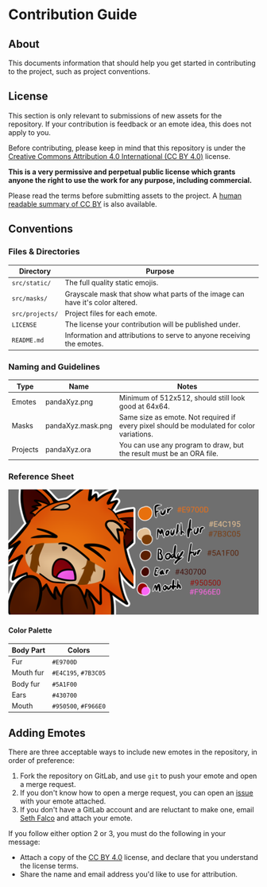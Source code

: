 # Contribution Guide

## About

This documents information that should help you get started in contributing to the project, such as project conventions.

## License

This section is only relevant to submissions of new assets for the repository. If your contribution is feedback or an emote idea, this does not apply to you.

Before contributing, please keep in mind that this repository is under the [Creative Commons Attribution 4.0 International (CC BY 4.0)](https://creativecommons.org/licenses/by/4.0/legalcode) license.

**This is a very permissive and perpetual public license which grants anyone the right to use the work for any purpose, including commercial.**

Please read the terms before submitting assets to the project. A [human readable summary of CC BY](https://creativecommons.org/licenses/by/4.0/) is also available.

## Conventions

### Files & Directories

| Directory | Purpose |
|---|---|
| `src/static/` | The full quality static emojis. |
| `src/masks/` | Grayscale mask that show what parts of the image can have it's color altered. |
| `src/projects/` | Project files for each emote. |
| `LICENSE` | The license your contribution will be published under. |
| `README.md` | Information and attributions to serve to anyone receiving the emotes. |

### Naming and Guidelines

| Type | Name | Notes |
|---|---|---|
| Emotes | pandaXyz.png | Minimum of 512x512, should still look good at 64x64. |
| Masks | pandaXyz.mask.png | Same size as emote. Not required if every pixel should be modulated for color variations. |
| Projects | pandaXyz.ora | You can use any program to draw, but the result must be an ORA file. |

### Reference Sheet

![](./assets/reference.png)

#### Color Palette

| Body Part | Colors |
|---|---|
| Fur | `#E9700D` |
| Mouth fur | `#E4C195`, `#7B3C05` |
| Body fur | `#5A1F00` |
| Ears | `#430700` |
| Mouth | `#950500`, `#F966E0` |

## Adding Emotes

There are three acceptable ways to include new emotes in the repository, in order of preference:

1. Fork the repository on GitLab, and use `git` to push your emote and open a merge request.
1. If you don't know how to open a merge request, you can open an [issue](https://gitlab.com/SethFalco/red-panda-emotes/issues) with your emote attached.
1. If you don't have a GitLab account and are reluctant to make one, email [Seth Falco](mailto:seth@falco.fun) and attach your emote.

If you follow either option 2 or 3, you must do the following in your message:

* Attach a copy of the [CC BY 4.0](https://creativecommons.org/licenses/by/4.0/) license, and declare that you understand the license terms.
* Share the name and email address you'd like to use for attribution.
